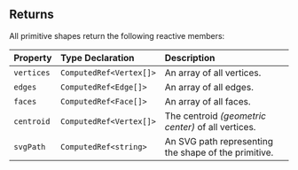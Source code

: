 ## Returns

All primitive shapes return the following reactive members:

| Property   | Type Declaration        | Description                                          |
|:-----------|:------------------------|:-----------------------------------------------------|
| `vertices` | `ComputedRef<Vertex[]>` | An array of all vertices.                            |
| `edges`    | `ComputedRef<Edge[]>`   | An array of all edges.                               |
| `faces`    | `ComputedRef<Face[]>`   | An array of all faces.                               |
| `centroid` | `ComputedRef<Vertex[]>` | The centroid _(geometric center)_ of all vertices.   |
| `svgPath`  | `ComputedRef<string>`   | An SVG path representing the shape of the primitive. |
